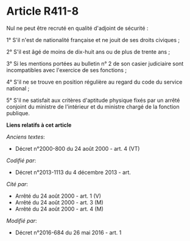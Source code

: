 # Article R411-8

Nul ne peut être recruté en qualité d'adjoint de sécurité :

1° S'il n'est de nationalité française et ne jouit de ses droits civiques ;

2° S'il est âgé de moins de dix-huit ans ou de plus de trente ans ;

3° Si les mentions portées au bulletin n° 2 de son casier judiciaire sont incompatibles avec l'exercice de ses fonctions ;

4° S'il ne se trouve en position régulière au regard du code du service national ;

5° S'il ne satisfait aux critères d'aptitude physique fixés par un arrêté conjoint du ministre de l'intérieur et du ministre
chargé de la fonction publique.

**Liens relatifs à cet article**

_Anciens textes_:

  - Décret n°2000-800 du 24 août 2000 - art. 4 (VT)

_Codifié par_:

  - Décret n°2013-1113 du 4 décembre 2013 - art.

_Cité par_:

  - Arrêté du 24 août 2000 - art. 1 (V)
  - Arrêté du 24 août 2000 - art. 3 (M)
  - Arrêté du 24 août 2000 - art. 4 (M)

_Modifié par_:

  - Décret n°2016-684 du 26 mai 2016 - art. 1
